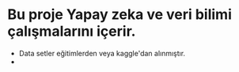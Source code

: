 # Bu proje Yapay zeka ve veri bilimi çalışmalarını içerir.
 * Data setler eğitimlerden veya kaggle'dan alınmıştır.
 * 
